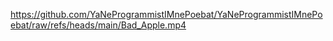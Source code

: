 https://github.com/YaNeProgrammistIMnePoebat/YaNeProgrammistIMnePoebat/raw/refs/heads/main/Bad_Apple.mp4
